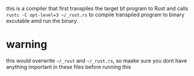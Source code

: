 this is a compiler that first transpiles the target bf program to Rust and calls `rustc -C opt-level=3 ~/_rust.rs` to compile transpiled program to binary excutable amd run the binary.

# warning

this would overwrite `~/_rust` and `~/_rust.rs`, so maake sure you dont have anything important in these files before running this
